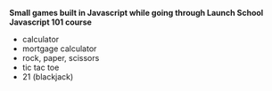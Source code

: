 **Small games built in Javascript while going through Launch School Javascript 101 course**

- calculator 
- mortgage calculator 
- rock, paper, scissors
- tic tac toe
- 21 (blackjack)
